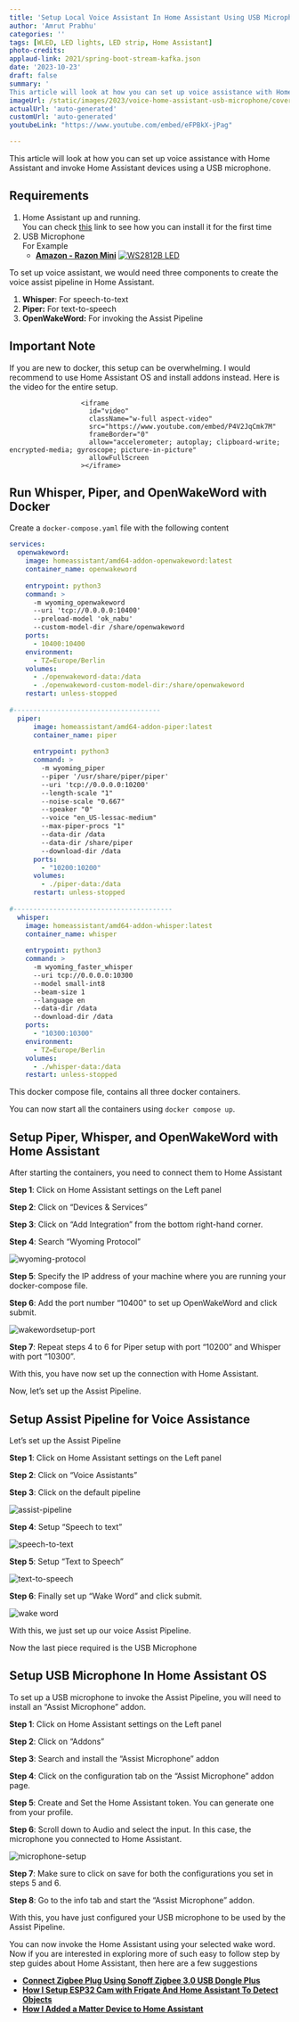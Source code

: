 ```yaml
---
title: 'Setup Local Voice Assistant In Home Assistant Using USB Microphone - Docker Containers Setup Guide'
author: 'Amrut Prabhu'
categories: ''
tags: [WLED, LED lights, LED strip, Home Assistant]
photo-credits:
applaud-link: 2021/spring-boot-stream-kafka.json
date: '2023-10-23'
draft: false
summary: '
This article will look at how you can set up voice assistance with Home Assistant and invoke Home Assistant devices using a USB microphone.'
imageUrl: /static/images/2023/voice-home-assistant-usb-microphone/cover.jpg
actualUrl: 'auto-generated'
customUrl: 'auto-generated'
youtubeLink: "https://www.youtube.com/embed/eFPBkX-jPag"

---
```


This article will look at how you can set up voice assistance with Home Assistant and invoke Home Assistant devices using a USB microphone.

<TOCInline toc={props.toc} asDisclosure />  


## Requirements

1.  Home Assistant up and running.  
    You can check [this](https://smarthomecircle.com/connect-wifi-on-home-assistant-on-startup) link to see how you can install it for the first time
2.  USB Microphone  
    For Example
    -   [**Amazon - Razon Mini**](https://amzn.to/402lMXB)
[![WS2812B LED](/static/images/2023/voice-home-assistant-usb-microphone/microphone.jpg)](https://amzn.to/402lMXB)

To set up voice assistant, we would need three components to create the voice assist pipeline in Home Assistant.

1.  **Whisper**: For speech-to-text
2.  **Piper:** For text-to-speech
3.  **OpenWakeWord:** For invoking the Assist Pipeline

## Important Note
If you are new to docker, this setup can be overwhelming. I would recommend to use Home Assistant OS and install addons instead. Here is the video for the entire setup.

                      <iframe
                        id="video"
                        className="w-full aspect-video"
                        src="https://www.youtube.com/embed/P4V2JqCmk7M"
                        frameBorder="0"
                        allow="accelerometer; autoplay; clipboard-write; encrypted-media; gyroscope; picture-in-picture"
                        allowFullScreen
                      ></iframe>

## Run Whisper, Piper, and OpenWakeWord with Docker

Create a `docker-compose.yaml` file with the following content
```yaml
services:  
  openwakeword:  
    image: homeassistant/amd64-addon-openwakeword:latest  
    container_name: openwakeword  
  
    entrypoint: python3  
    command: >  
      -m wyoming_openwakeword  
      --uri 'tcp://0.0.0.0:10400'  
      --preload-model 'ok_nabu'  
      --custom-model-dir /share/openwakeword  
    ports:  
      - 10400:10400  
    environment:  
      - TZ=Europe/Berlin  
    volumes:  
      - ./openwakeword-data:/data  
      - ./openwakeword-custom-model-dir:/share/openwakeword  
    restart: unless-stopped  
  
#-------------------------------------  
  piper:  
      image: homeassistant/amd64-addon-piper:latest  
      container_name: piper  
  
      entrypoint: python3  
      command: >  
        -m wyoming_piper  
        --piper '/usr/share/piper/piper'  
        --uri 'tcp://0.0.0.0:10200'  
        --length-scale "1"  
        --noise-scale "0.667"  
        --speaker "0"  
        --voice "en_US-lessac-medium"  
        --max-piper-procs "1"  
        --data-dir /data  
        --data-dir /share/piper  
        --download-dir /data  
      ports:  
        - "10200:10200"  
      volumes:  
        - ./piper-data:/data  
      restart: unless-stopped  
  
#----------------------------------------  
  whisper:  
    image: homeassistant/amd64-addon-whisper:latest  
    container_name: whisper  
  
    entrypoint: python3  
    command: >  
      -m wyoming_faster_whisper  
      --uri tcp://0.0.0.0:10300  
      --model small-int8  
      --beam-size 1  
      --language en  
      --data-dir /data  
      --download-dir /data  
    ports:  
      - "10300:10300"  
    environment:  
      - TZ=Europe/Berlin  
    volumes:  
      - ./whisper-data:/data  
    restart: unless-stopped
```
This docker compose file, contains all three docker containers.

You can now start all the containers using `docker compose up`.

## Setup Piper, Whisper, and OpenWakeWord with Home Assistant

After starting the containers, you need to connect them to Home Assistant

**Step 1**: Click on Home Assistant settings on the Left panel

**Step 2**: Click on “Devices & Services”

**Step 3**: Click on “Add Integration” from the bottom right-hand corner.

**Step 4**: Search “Wyoming Protocol”

![wyoming-protocol](/static/images/2023/voice-home-assistant-usb-microphone/wyoming-protocol.webp)

**Step 5**: Specify the IP address of your machine where you are running your docker-compose file.

**Step 6**: Add the port number “10400" to set up OpenWakeWord and click submit.

![wakewordsetup-port](/static/images/2023/voice-home-assistant-usb-microphone/wakewordsetup-port.webp)

**Step 7**: Repeat steps 4 to 6 for Piper setup with port “10200” and Whisper with port “10300”.

With this, you have now set up the connection with Home Assistant.

Now, let’s set up the Assist Pipeline.

## Setup Assist Pipeline for Voice Assistance

Let’s set up the Assist Pipeline

**Step 1**: Click on Home Assistant settings on the Left panel

**Step 2**: Click on “Voice Assistants”

**Step 3**: Click on the default pipeline

![assist-pipeline](/static/images/2023/voice-home-assistant-usb-microphone/assist-pipeline.webp)

**Step 4**: Setup “Speech to text”

![speech-to-text](/static/images/2023/voice-home-assistant-usb-microphone/speech-to-text.webp)

**Step 5**: Setup “Text to Speech”

![text-to-speech](/static/images/2023/voice-home-assistant-usb-microphone/text-to-speech.webp)

**Step 6**: Finally set up “Wake Word” and click submit.

![wake word](/static/images/2023/voice-home-assistant-usb-microphone/wake-word.webp)

With this, we just set up our voice Assist Pipeline.

Now the last piece required is the USB Microphone

## Setup USB Microphone In Home Assistant OS

To set up a USB microphone to invoke the Assist Pipeline, you will need to install an “Assist Microphone” addon.

**Step 1**: Click on Home Assistant settings on the Left panel

**Step 2**: Click on “Addons”

**Step 3**: Search and install the “Assist Microphone” addon

**Step 4**: Click on the configuration tab on the “Assist Microphone” addon page.

**Step 5**: Create and Set the Home Assistant token. You can generate one from your profile.

**Step 6**: Scroll down to Audio and select the input. In this case, the microphone you connected to Home Assistant.

![microphone-setup](/static/images/2023/voice-home-assistant-usb-microphone/microphone-setup.webp)

**Step 7**: Make sure to click on save for both the configurations you set in steps 5 and 6.

**Step 8**: Go to the info tab and start the “Assist Microphone” addon.

With this, you have just configured your USB microphone to be used by the Assist Pipeline.

You can now invoke the Home Assistant using your selected wake word.
Now if you are interested in exploring more of such easy to follow step by step guides about Home Assistant, then here are a few suggestions

-   [**Connect Zigbee Plug Using Sonoff Zigbee 3.0 USB Dongle Plus**](https://smarthomecircle.com/connect-zigbee-device-using-sonoff-zigbee-3-dongle-plus-to-home-assistant)
-   [**How I Setup ESP32 Cam with Frigate And Home Assistant To Detect Objects**](https://smarthomecircle.com/how-to-setup-frigate-with-home-assistant)
-   [**How I Added a Matter Device to Home Assistant**](https://smarthomecircle.com/add-matter-devices-to-home-assistant)